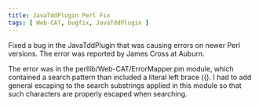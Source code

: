 ```yaml
---
title: JavaTddPlugin Perl Fix
tags: [ Web-CAT, bugfix, JavaTddPlugin ]
---
```


Fixed a bug in the JavaTddPlugin that was causing errors on newer
Perl versions. The error was reported by James Cross at Auburn.

<!-- more -->

The error was in the perllib/Web-CAT/ErrorMapper.pm module, which contained
a search pattern than included a literal left brace ({). I had to add
general escaping to the search substrings applied in this module so that
such characters are properly escaped when searching. 
